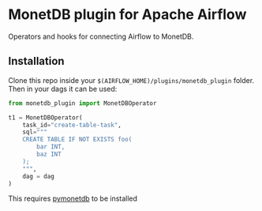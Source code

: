 # MonetDB plugin for Apache Airflow

Operators and hooks for connecting Airflow to MonetDB.

## Installation
Clone this repo inside your `$(AIRFLOW_HOME)/plugins/monetdb_plugin` folder.
Then in your dags it can be used:

```python
from monetdb_plugin import MonetDBOperator

t1 = MonetDBOperator(
    task_id="create-table-task",
    sql="""
    CREATE TABLE IF NOT EXISTS foo(
        bar INT,
        baz INT
    );
    """,
    dag = dag
)
```

This requires [pymonetdb](https://pypi.org/project/pymonetdb/) to be installed

